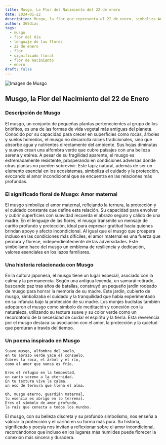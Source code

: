 ```yaml
---
title: Musgo, La Flor del Nacimiento del 22 de enero
date: 2024-01-22
description: Musgo, la flor que representa el 22 de enero, simboliza Amor maternal. Descubre su fascinante historia, significado en el lenguaje de las flores y una poesía que celebra su belleza.
author: 365días
tags:
  - musgo
  - flor del día
  - lenguaje de las flores
  - 22 de enero
  - flor
  - significado floral
  - flor de nacimiento
  - enero
draft: false
---
```



![Imagen de Musgo](https://cdn.pixabay.com/photo/2020/10/01/22/31/moss-5619857_1280.jpg#center)


## Musgo, la Flor del Nacimiento del 22 de Enero

### Descripción de Musgo

El musgo, un conjunto de pequeñas plantas pertenecientes al grupo de los briófitos, es una de las formas de vida vegetal más antiguas del planeta. Conocido por su capacidad para crecer en superficies como rocas, árboles y suelos húmedos, el musgo no desarrolla raíces tradicionales, sino que absorbe agua y nutrientes directamente del ambiente. Sus hojas diminutas y suaves crean una alfombra verde que cubre paisajes con una belleza serena y etérea. A pesar de su fragilidad aparente, el musgo es extremadamente resistente, prosperando en condiciones adversas donde otras plantas no pueden sobrevivir. Este tapiz natural, además de ser un elemento esencial en los ecosistemas, simboliza el cuidado y la protección, evocando el amor incondicional que se encuentra en las relaciones más profundas.

### El significado floral de Musgo: Amor maternal

El musgo simboliza el amor maternal, reflejando la ternura, la protección y el cuidado constante que define esta relación. Su capacidad para envolver y cubrir superficies con suavidad recuerda el abrazo seguro y cálido de una madre. En el lenguaje de las flores, el musgo transmite un mensaje de cariño profundo y protección, ideal para expresar gratitud hacia quienes brindan apoyo y afecto incondicional. Al igual que el musgo que prospera incluso en las condiciones más difíciles, el amor maternal es una fuerza que perdura y florece, independientemente de las adversidades. Este simbolismo hace del musgo un emblema de resiliencia y dedicación, valores esenciales en los lazos familiares.

### Una historia relacionada con Musgo

En la cultura japonesa, el musgo tiene un lugar especial, asociado con la calma y la permanencia. Según una antigua leyenda, un samurái retirado, buscando paz tras años de batallas, construyó un pequeño jardín rodeado de musgo para honrar la memoria de su madre. Este jardín, cubierto de musgo, simbolizaba el cuidado y la tranquilidad que había experimentado en su infancia bajo la protección de su madre. Los monjes budistas también adoptaron el musgo como símbolo de meditación y conexión con la naturaleza, utilizando su textura suave y su color verde como un recordatorio de la necesidad de cuidar el espíritu y la tierra. Esta reverencia por el musgo destaca su asociación con el amor, la protección y la quietud que perduran a través del tiempo.

### Un poema inspirado en Musgo

```
Suave musgo, alfombra del suelo,  
en tu abrazo verde yace el consuelo.  
Cubres la roca, el árbol y el río,  
como el amor que nunca es frío.  

Eres el refugio en la tempestad,  
un canto sereno a la eternidad.  
En tu textura vive la calma,  
un eco de ternura que llena el alma.  

Oh, musgo eterno, guardián maternal,  
tu esencia es abrigo en lo terrenal.  
Eres el símbolo de amor profundo,  
la raíz que conecta a todos los mundos.  
```

El musgo, con su belleza discreta y su profundo simbolismo, nos enseña a valorar la protección y el cariño en su forma más pura. Su historia, significado y poesía nos invitan a reflexionar sobre el amor incondicional, recordándonos que incluso en los lugares más humildes puede florecer la conexión más sincera y duradera.